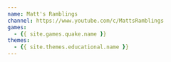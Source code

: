 ```yaml
---
name: Matt's Ramblings
channel: https://www.youtube.com/c/MattsRamblings
games: 
  - {{ site.games.quake.name }}
themes:
  - {{ site.themes.educational.name }}
---
```

